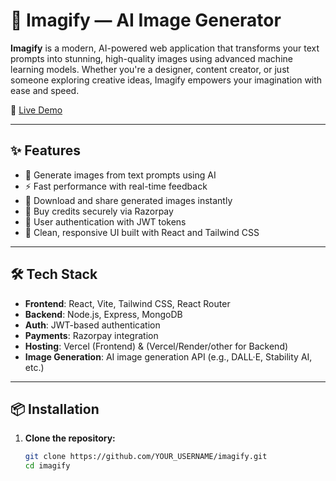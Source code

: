 # 🎨 Imagify — AI Image Generator

**Imagify** is a modern, AI-powered web application that transforms your text prompts into stunning, high-quality images using advanced machine learning models. Whether you're a designer, content creator, or just someone exploring creative ideas, Imagify empowers your imagination with ease and speed.

🚀 [Live Demo](https://imagify-gk6d.vercel.app)

---

## ✨ Features

- 🧠 Generate images from text prompts using AI
- ⚡ Fast performance with real-time feedback
- 💾 Download and share generated images instantly
- 🛒 Buy credits securely via Razorpay
- 👤 User authentication with JWT tokens
- 🎨 Clean, responsive UI built with React and Tailwind CSS

---

## 🛠️ Tech Stack

- **Frontend**: React, Vite, Tailwind CSS, React Router
- **Backend**: Node.js, Express, MongoDB
- **Auth**: JWT-based authentication
- **Payments**: Razorpay integration
- **Hosting**: Vercel (Frontend) & (Vercel/Render/other for Backend)
- **Image Generation**: AI image generation API (e.g., DALL·E, Stability AI, etc.)

---

## 📦 Installation

1. **Clone the repository:**

   ```bash
   git clone https://github.com/YOUR_USERNAME/imagify.git
   cd imagify
